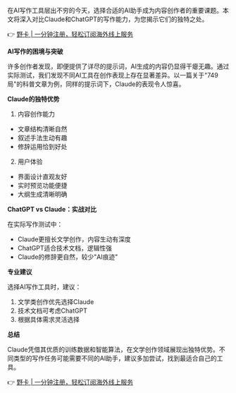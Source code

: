 在AI写作工具层出不穷的今天，选择合适的AI助手成为内容创作者的重要课题。本文将深入对比Claude和ChatGPT的写作能力，为您揭示它们的独特之处。

👉 [野卡 | 一分钟注册，轻松订阅海外线上服务](https://bit.ly/bewildcard)

**AI写作的困境与突破**

许多创作者发现，即便提供了详尽的提示词，AI生成的内容仍显得干瘪无趣。通过实际测试，我们发现不同AI工具在创作表现上存在显著差异。以一篇关于"749局"的科普文章为例，同样的提示词下，Claude的表现令人惊喜。

**Claude的独特优势**

1. 内容创作能力
- 文章结构清晰自然
- 叙述手法生动有趣
- 修辞运用恰到好处

2. 用户体验
- 界面设计直观友好
- 实时预览功能便捷
- 大纲生成清晰明确

**ChatGPT vs Claude：实战对比**

在实际写作测试中：
- Claude更擅长文学创作，内容生动有深度
- ChatGPT适合技术文档，逻辑性强
- Claude的修辞更自然，较少"AI痕迹"

**专业建议**

选择AI写作工具时，建议：
1. 文学类创作优先选择Claude
2. 技术文档可考虑ChatGPT
3. 根据具体需求灵活选择

**总结**

Claude凭借其优质的训练数据和智能算法，在文学创作领域展现出独特优势。不同类型的写作任务可能需要不同的AI助手，建议多加尝试，找到最适合自己的工具。

👉 [野卡 | 一分钟注册，轻松订阅海外线上服务](https://bit.ly/bewildcard)